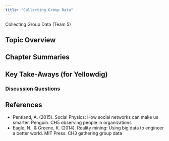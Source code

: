 ```yaml
---
title: "Collecting Group Data"
---
```


Collecting Group Data (Team 5)

## Topic Overview


## Chapter Summaries


## Key Take-Aways (for Yellowdig)


### Discussion Questions



## References


* Pentland, A. (2015). Social Physics: How social networks can make us smarter. Penguin. CH5 observing people in organizations  
* Eagle, N., & Greene, K. (2014). Reality mining: Using big data to engineer a better world. MIT Press. CH3 gathering group data  


